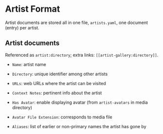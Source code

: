 # Artist Format

Artist documents are stored all in one file, `artists.yaml`, one document (entry) per artist.

## Artist documents

Referenced as `artist:directory`; extra links: `[[artist-gallery:directory]]`.

* `Name`: artist name
* `Directory`: unique identifier among other artists
* `URLs`: web URLs where the artist can be visited
* `Context Notes`: pertinent info about the artist

* `Has Avatar`: enable displaying avatar (from `artist-avatars` in media directory)
* `Avatar File Extension`: corresponds to media file

* `Aliases`: list of earlier or non-primary names the artist has gone by
